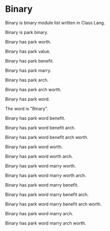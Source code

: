 # Binary

Binary is binary module list written in Class Lang.

Binary is park binary.

Binary has park worth.

Binary has park value.

Binary has park benefit.

Binary has park marry.

Binary has park arch.

Binary has park arch worth.

Binary has park word.

The word is "Binary".

Binary has park word benefit.

Binary has park word benefit arch.

Binary has park word benefit arch worth.

Binary has park word worth.

Binary has park word worth arch.

Binary has park word marry worth.

Binary has park word marry worth arch.

Binary has park word marry benefit.

Binary has park word marry benefit arch.

Binary has park word marry benefit arch worth.

Binary has park word marry arch.

Binary has park word marry arch worth.